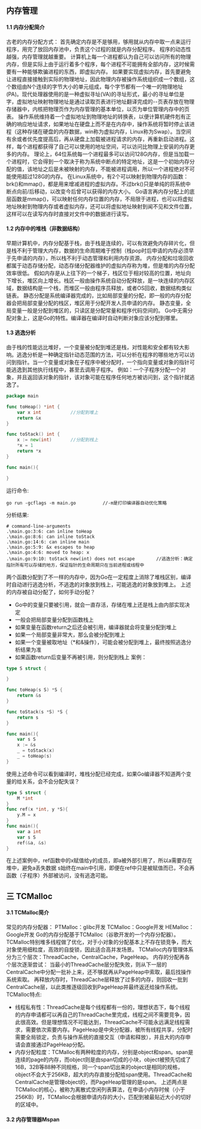## 内存管理
#### 1.1 内存分配简介
古老的内存分配方式：
首先确定内存是不是够用，够用就从内存中取一点来运行程序，用完了放回内存池中，负责这个过程的就是内存分配程序。
程序的动态性越强，内存管理就越重要。
计算机上每一个进程都认为自己可以访问所有的物理内存，但是实际上由于运行着多个程序，每个进程不可能拥有全部内存，这时候需要有一种能够欺骗进程的东西，即虚拟内存。
如果要实现虚拟内存，首先要避免让进程直接接触到实际的物理地址，因此物理内存被操作系统组织成一个数组，这个数组由N个连续的字节大小的单元组成，每个字节都有一个唯一的物理地址(PA)。现代处理器使用的是一种虚拟寻址(VA)的寻址形式，最小的寻址单位是字，虚拟地址映射物理地址是通过读取页表进行地址翻译完成的--页表存放在物理存储器中，内核把物理页作为内存管理的基本单位，以页为单位管理内存中的页表。
操作系统维持着一个虚拟地址到物理地址的转换表，以便计算机硬件剋有正确的响应地址请求，如果地址在硬盘上而不是在内存中，操作系统将暂时停止该进程（这种存储在硬盘的内存数据，win称为虚拟内存，Linux称为Swap）。当空间有余或者优先度提高后，再从硬盘上加载被进程请求的内存，再重新启动进程。这样，每个进程都获得了自己可以使用的地址空间，可以访问比物理上安装的内存更多的内存。
理论上，64位系统每一个进程最多可以访问128G内存，但是当加载一个进程时，它会得到一个取决于称为系统中断点的特定地址，这是一个初始内存分配的值，该地址之后是未被映射的内存，不能被进程调用，所以一个进程绝对不可能使用超过128G的内存。
在Linux系统中，有2个可以映射到物理内存的函数：brk()和mmap()，都是用来增减进程的虚拟内存。不过brk()只是单纯的将系统中断点向前/后移动，以改变今后曾可以获得的内存大小。
Go语言再内存分配上的底层函数是mmap()，可以映射任何内存位置的内存，不局限于进程，也可以将虚拟地址映射到物理内存或者虚拟内存，还可以将虚拟地址映射到闻不见和文件位置，这样可以在读写内存时直接对文件中的数据进行读写。
#### 1.2 内存中的堆栈（非数据结构）
早期计算机中，内存分配基于栈，由于栈是连续的，可以有效避免内存碎片化，但是栈不利于管理大内存，数据的生命周期难于控制（栈pop时后申请的内存必须早于先申请的内存），所以栈不利于动态管理和利用内存资源。
内存分配和垃圾回收都属于动态存储分配，动态存储分配器维护的虚拟内存称为堆，但是堆的内存分配效率很低。
假如内存是从上往下的一个梯子，栈区位于相对较高的位置，地址向下增长，堆区向上增长。栈区一般由操作系统自动分配释放，是一块连续的内存区域，数据结构是一个栈，而堆区一般由程序员释放，或者OS回收，数据结构类似链表。
静态分配是系统编译器完成的，比如局部变量的分配，即一般的内存分配器会把局部变量分配的栈区，堆区用于分配开发人员申请的内存。
静态变量，全局变量一般是分配到堆区的，只读区是分配常量和程序代码空间的。
Go中无需分配对象上，这是Go的特性。编译器在编译时自动判断对象应该分配到哪里。
#### 1.3 逃逸分析
由于栈的性能远比堆好，一个变量被分配到堆还是栈，对性能和安全都有较大影响。逃逸分析是一种确定指针动态范围的方法，可以分析在程序的哪些地方可以访问到指针。当一个变量或对象在子程序中被分配时，一个指向变量或对象的指针可能逃逸到其他执行线程中，甚至去调用子程序。
例如：一个子程序分配一个对象，并且返回该对象的指针，该对象可能在程序任何地方被访问到，这个指针就逃逸了。
```Go
package main

func toHeap() *int {
	var x int           //分配到堆上
	return &x
}

func toStack() int {
	x := new(int)       //分配到栈上
	*x = 1
	return *x
}

func main(){

}
```
运行命令:
```
go run -gcflags -m main.go          //-m是打印编译器自动优化策略
```
分析结果:
```
# command-line-arguments
.\main.go:3:6: can inline toHeap
.\main.go:8:6: can inline toStack
.\main.go:14:6: can inline main
.\main.go:5:9: &x escapes to heap
.\main.go:4:6: moved to heap: x
.\main.go:9:10: toStack new(int) does not escape        //逃逸分析：确定指针所有可以存储的地方，保证指针的生命周期只在当前进程或线程中
```
两个函数分配到了不一样的内存中，因为Go在一定程度上消除了堆栈区别，编译时自动进行逃逸分析，不逃逸的对象放到栈上，可能逃逸的对象放到堆上。
上述的内存被自动分配了，如何手动分配？
- Go中的变量只要被引用，就会一直存活，存储在堆上还是栈上由内部实现决定
- 一般会把局部变量分配到函数栈上
- 如果变量在函数return之后还会被引用，编译器就会将变量分配到堆上
- 如果一个局部变量非常大，那么会被分配到堆上
- 如果一个变量被取地址（*和&操作），可能会被分配到堆上，最终按照逃逸分析结果为准
- 如果函数return后变量不再被引用，则分配到栈上
案例：
```Go
type S struct {

}

func toHeap(s S) *S {
	return &s
}

func toStack(s *S) *S {
	return s
}

func main(){
	var s S
	x := &s
	_ = toStack(x)
	_ = toHeap(s)
}
```
使用上述命令可以看到编译时，堆栈分配已经完成，如果Go编译器不知道两个变量的给关系，会不会分配失误？
```Go
type S struct {
	M *int
}
func ref(x *int, y *S){
	y.M = x
}
func main(){
	var a int
	var s S
	ref(&a, &s)
}

```
在上述案例中，ref函数中的x赋值给y的成员，即a被外部引用了，所以a需要存在堆中，避免a丢失数据
s始终在main中引用，即便在ref中只是被赋值而已，不会再函数（子程序）外部被访问，没有逃逸可能。
## 三 TCMalloc
#### 3.1 TCMalloc简介
常见的内存分配器：
PTMalloc：glibc开发
TCMalloc：Google开发
HEMalloc：Google开发
Go的内存分配基于TCMalloc（谷歌开发的一个内存分配器）。
TCMalloc特别堆多线程做了优化，对于小对象的分配基本上不存在锁竞争，而大对象使用细粒度，高效的自旋锁，因此适合高并发场景。
TCMalloc内存管理体系分为三个层次：ThreadCache，CentralCache，PageHeap。
内存的分配再各个层次逐渐尝试：
当最小的ThreadCache层分配失败，则从下一层的CentralCache中分配一批补上来，还不够就再从PageHeap中索取，最后找操作系统索取。
再释放内存时，ThreadCache层释放了过多的内存，则回收一批到CentralCache层，以此类推逐级回收到PageHeap并最终返还给操作系统。
TCMalloc特点:
- 线程私有性：ThreadCache是每个线程都有一份的，理想状态下，每个线程的内存申请都可以再自己的ThreadCache里完成，线程之间不需要竞争，因此很高效。但是理想情况不可能达到，ThreadCache不可能永远满足线程需求，需要依次索要内存。PageHeap是中央分配器，被所有线程共享，分配时需要全局锁定，负责与操作系统的直接交互（申请和释放），并且大的内存申请会直接通过PageHeap分配。
- 内存分配粒度：TCMalloc有两种粒度的内存，分别是object和span。span是连续的page的内存，而object则是由span切成的小块，object被预先切成了16B，32B等88种不同规格，同一个span切出来的object是相同的规格，object不会大于256KB，超大的内存直接分配给span使用。ThreadCache和CentralCache是管理object的，而PageHeap管理的是span。
上述两点是TCMalloc的核心，被称为离散式空闲列表算法，在申请小内存时候（小于256KB）时，TCMalloc会根据申请内存的大小，匹配到被最贴近大小的切好的区域中。
#### 3.2 内存管理器Mspan